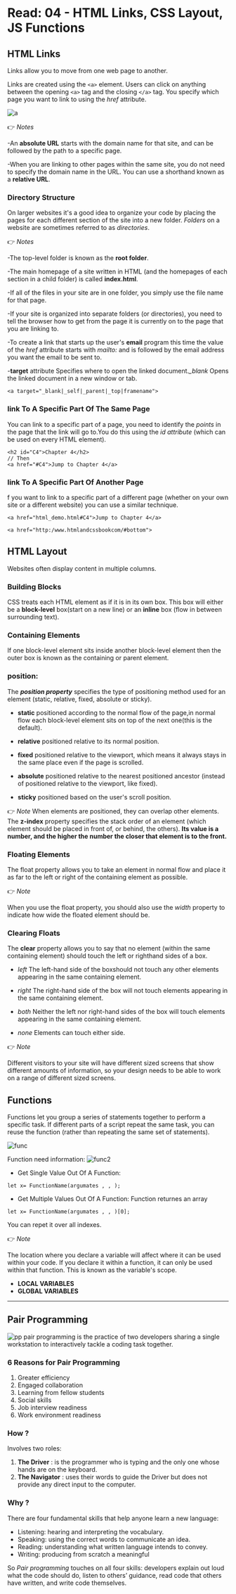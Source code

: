 # Read: 04 - HTML Links, CSS Layout, JS Functions
## HTML Links
Links allow you to move from one web page to another.

Links are created using the ``` <a> ``` element. Users can click on anything between the opening ``` <a> ``` tag and the closing ``` </a> ``` tag. You specify which page you want to link to using the *href* attribute.

![a](https://i0.wp.com/learnwebanalytics.com/wp-content/uploads/2018/12/What-Is-An-Anchor-Tag.png?fit=1211%2C501&ssl=1)

👉
*Notes* 

-An **absolute URL** starts with the domain name for that site, and can be followed by the path to a specific page.

-When you are linking to other pages within the same site, you do not need to specify the domain name in the URL. You can use a shorthand known as a **relative URL**.

### Directory Structure

On larger websites it's a good idea to organize your code by placing the pages for each different section of the site into a new folder. *Folders* on a website are sometimes referred to as *directories*.

👉
*Notes* 

-The top-level folder is known as the **root folder**.

-The main homepage of a site written in HTML (and the homepages of each section in a child folder) is called **index.html**.

-If all of the files in your site are in one folder, you simply use the
file name for that page.

-If your site is organized into separate folders (or directories), you need to tell the browser how to get from the page it is currently on to the page that you
are linking to.

-To create a link that starts up the user's **email** program this time the
value of the *href* attribute starts with *mailto:* and is followed by
the email address you want the email to be sent to.

-**target** attribute Specifies where to open the linked document.*_blank*	Opens the linked document in a new window or tab.
```
<a target="_blank|_self|_parent|_top|framename">
```
###  link To A Specific Part Of The Same Page
You can link to a specific part of a page, you need to identify the *points* in the page that the link will go to.You do this using the *id attribute* (which
can be used on every HTML element).

```
<h2 id="C4">Chapter 4</h2>
// Then
<a href="#C4">Jump to Chapter 4</a>
```

###  link To A Specific Part Of Another Page
f you want to link to a specific part of a different page (whether on your own site or a different website) you can use a similar technique.
```
<a href="html_demo.html#C4">Jump to Chapter 4</a>
```

```
<a href="http:/www.htmlandcssbookcom/#bottom">
```
## HTML Layout
Websites often display content in multiple columns.

### Building Blocks
CSS treats each HTML element as if it is in its own box. This box will either be a **block-level** box(start on a new line) or an **inline** box (flow in between
surrounding text).

### Containing Elements
If one block-level element sits inside another block-level element then the outer box is known as the containing or parent element.

### position:
The ***position property*** specifies the type of positioning method used for an element (static, relative, fixed, absolute or sticky).

* **static**
positioned according to the normal flow of the page,in normal flow each block-level element sits on top of the next one(this is the default).

* **relative**
 positioned relative to its normal position.

* **fixed**
positioned relative to the viewport, which means it always stays in the same place even if the page is scrolled.

* **absolute**
positioned relative to the nearest positioned ancestor (instead of positioned relative to the viewport, like fixed).

* **sticky**
positioned based on the user's scroll position.

👉
*Note* 
When elements are positioned, they can overlap other elements.
The **z-index** property specifies the stack order of an element (which element should be placed in front of, or behind, the others).
**Its value is a number, and the higher the number the closer that element
is to the front.**

### Floating Elements
The float property allows you to take an element in normal flow and place it as far to the left or right of the containing element as possible.

👉
*Note* 

When you use the float property, you should also use the *width* property to indicate how wide the floated element should be.

### Clearing Floats
The **clear** property allows you to say that no element (within the same containing element) should touch the left or righthand sides of a box.
* *left* The left-hand side of the boxshould not touch any other elements appearing in the same containing element.

* *right* The right-hand side of the box will not touch elements
appearing in the same containing element.

* *both*  Neither the left nor right-hand sides of the box will touch elements appearing in the same containing element.

* *none* Elements can touch either side.


👉
*Note*

Different visitors to your site will have different sized screens that show
different amounts of information, so your design needs to be able to
work on a range of different sized screens.

## Functions

Functions let you group a series of statements together to perform a
specific task. If different parts of a script repeat the same task, you can
reuse the function (rather than repeating the same set of statements). 

![func](https://cdn.programiz.com/cdn/farfuture/NdxxeWlRfoHMPgdcWPkeVy1wN9MwAgoqoYqZkFQDMFQ/mtime:1591592059/sites/tutorial2program/files/javascript-function-example1.png)

Function need information:
![func2](https://cdn.programiz.com/cdn/farfuture/oAZVf3IqOKOYj_aJ-IoYQvbJ2CB-B3y4HXSLXBUmYcY/mtime:1591592163/sites/tutorial2program/files/javascript-function-with-parameter.png)

* Get Single Value Out Of A Function:
```
let x= FunctionName(argumates , , );
```


* Get Multiple Values Out Of A Function:
Function returnes an array
```
let x= FunctionName(argumates , , )[0];
```
You can repet it over all indexes.

👉
*Note*

The location where you declare a variable will affect where it can be used
within your code. If you declare it within a function, it can only be used
within that function. This is known as the variable's scope.
* **LOCAL VARIABLES**
* **GLOBAL VARIABLES** 
-----
## Pair Programming
![pp](https://www.mitrais.com/wp-content/uploads/2020/11/img-pair-programming.jpg)
pair programming is the practice of two developers sharing a single workstation to interactively tackle a coding task together. 

### 6 Reasons for Pair Programming

1. Greater efficiency
2. Engaged collaboration
3. Learning from fellow students
4. Social skills
5. Job interview readiness
6. Work environment readiness

### How ?
 Involves two roles: 
 1. **The Driver** : is the programmer who is typing and the only one whose hands are on the keyboard.
 2. **The Navigator** : uses their words to guide the Driver but does not provide any direct input to the computer. 

### Why ?

 There are four fundamental skills that help anyone learn a new language:
 * Listening: hearing and interpreting the vocabulary.
 * Speaking: using the correct words to communicate an idea.
 * Reading: understanding what written language intends to convey.
 * Writing: producing from scratch a meaningful

 So *Pair programming* touches on all four skills: developers explain out loud what the code should do, listen to others’ guidance, read code that others have written, and write code themselves.
